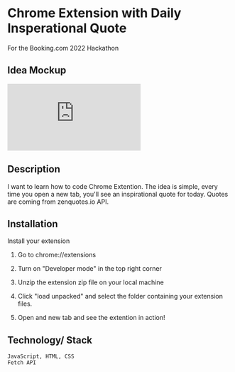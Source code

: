 # Chrome Extension with Daily Insperational Quote

For the Booking.com 2022 Hackathon

## Idea Mockup

![Mockup Image](https://paste.booking.com/s3image.php?image=data/images/5/51zrl7.png)

## Description

I want to learn how to code Chrome Extention. The idea is simple, every time you open a new tab, you'll see an inspirational quote for today. Quotes are coming from zenquotes.io API.

## Installation

Install your extension

1. Go to chrome://extensions

2. Turn on "Developer mode" in the top right corner

3. Unzip the extension zip file on your local machine

4. Click "load unpacked" and select the folder containing your extension files.

5. Open and new tab and see the extention in action!

## Technology/ Stack
```
JavaScript, HTML, CSS
Fetch API
```
